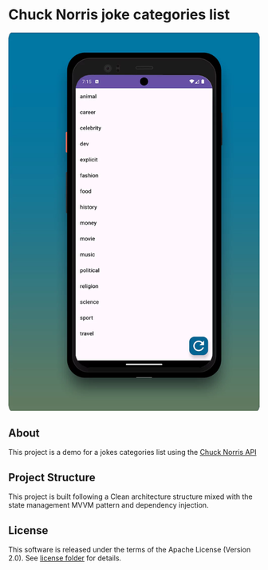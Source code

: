 
# Chuck Norris joke categories list

<img src="/media/chuck-norris-front.webp"/>

## About
This project is a demo for a jokes categories list using the [Chuck Norris API](https://api.chucknorris.io/)

## Project Structure
This project is built following a Clean architecture structure mixed with the state management MVVM pattern and dependency injection.

## License
This software is released under the terms of the Apache License (Version 2.0). See [license folder](/license/LICENSE.txt) for details.
